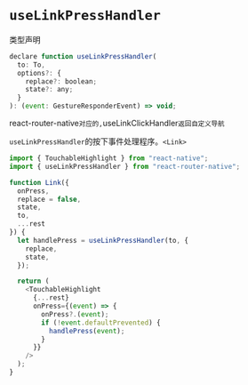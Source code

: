 # `useLinkPressHandler`

类型声明

```javascript
declare function useLinkPressHandler(
  to: To,
  options?: {
    replace?: boolean;
    state?: any;
  }
): (event: GestureResponderEvent) => void;
```

react-router-native`对应的,`useLinkClickHandler`返回自定义导航`

`useLinkPressHandler`的按下事件处理程序。`<Link>`

```javascript
import { TouchableHighlight } from "react-native";
import { useLinkPressHandler } from "react-router-native";

function Link({
  onPress,
  replace = false,
  state,
  to,
  ...rest
}) {
  let handlePress = useLinkPressHandler(to, {
    replace,
    state,
  });

  return (
    <TouchableHighlight
      {...rest}
      onPress={(event) => {
        onPress?.(event);
        if (!event.defaultPrevented) {
          handlePress(event);
        }
      }}
    />
  );
}
```